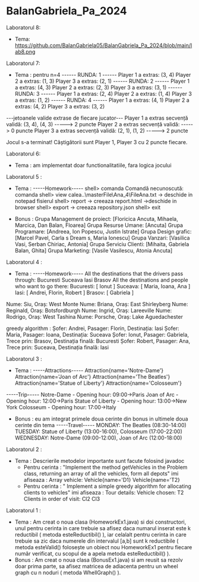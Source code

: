 # BalanGabriela_Pa_2024

Laboratorul 8:
- Tema: 
https://github.com/BalanGabriela05/BalanGabriela_Pa_2024/blob/main/lab8.png


Laboratorul 7:
- Tema : pentru n=4
  ------ RUNDA: 1 ------
Player 1 a extras: (3, 4)
Player 2 a extras: (1, 3)
Player 3 a extras: (2, 1)
------ RUNDA: 2 ------
Player 1 a extras: (4, 3)
Player 2 a extras: (2, 3)
Player 3 a extras: (3, 1)
------ RUNDA: 3 ------
Player 1 a extras: (2, 4)
Player 2 a extras: (1, 4)
Player 3 a extras: (1, 2)
------ RUNDA: 4 ------
Player 1 a extras: (4, 1)
Player 2 a extras: (4, 2)
Player 3 a extras: (3, 2)

---jetoanele valide extrase de fiecare jucator---
Player 1 a extras secvență validă: (3, 4), (4, 3) -----> 2 puncte
Player 2 a extras secvență validă:  -----> 0 puncte
Player 3 a extras secvență validă: (2, 1), (1, 2) -----> 2 puncte

Jocul s-a terminat!
Câștigătorii sunt Player 1, Player 3 cu 2 puncte fiecare.

Laboratorul 6:
- Tema : am implementat doar functionalitatiile, fara logica jocului

Laboratorul 5 :
- Tema : -----Homework-----
shell> comanda
Comandă necunoscută: comanda
shell> view calea..\masterFile\Ana_4\FileAna.txt -> deschide in notepad fisierul
shell> report -> creeaza report.html ->deschide in browser
shell> export -> creeaza repository.json
shell> exit

- Bonus : 
Grupa Management de proiect: [Floricica Ancuta, Mihaela, Marcica, Dan Balan, Floarea]
Grupa Resurse Umane: [Ancuta]
Grupa Programare: [Andreea, Ion Popescu, Justin Istrate]
Grupa Design grafic: [Marcel Pavel, Carla s Dream s, Maria Ionescu]
Grupa Vanzari: [Vasilica Vasi, Serban Chiriac, Antonia]
Grupa Serviciu Clienti: [Mihaita, Gabriela Balan, Ghita]
Grupa Marketing: [Vasile Vasilescu, Atonia Ancuta]


Laboratorul 4 :
- Tema :
  -----Homework-----
All the destinations that the drivers pass through:
Bucuresti
Suceava
Iasi
Brasov
All the destinations and people who want to go there:
Bucuresti: [ Ionut ]
Suceava: [ Maria, Ioana, Ana ]
Iasi: [ Andrei, Florin, Robert ]
Brasov: [ Gabriela ]

Nume: Siu, Oraș: West Monte
Nume: Briana, Oraș: East Shirleyberg
Nume: Reginald, Oraș: Botsfordburgh
Nume: Ingrid, Oraș: Lareeville
Nume: Rodrigo, Oraș: West Tashina
Nume: Porsche, Oraș: Lake Aguedachester

greedy algorithm :
Șofer: Andrei, Pasager: Florin, Destinația: Iasi
Șofer: Maria, Pasager: Ioana, Destinația: Suceava
Șofer: Ionut, Pasager: Gabriela, Trece prin: Brasov, Destinația finală: Bucuresti
Șofer: Robert, Pasager: Ana, Trece prin: Suceava, Destinația finală: Iasi


Laboratorul 3 :
- Tema :
-----Attractions-----
Attraction{name='Notre-Dame'}
Attraction{name='Joan of Arc'}
Attraction{name='The Beatles'}
Attraction{name='Statue of Liberty'}
Attraction{name='Colosseum'}

-----Trip-----
Notre-Dame - Opening hour: 09:00->Paris
Joan of Arc - Opening hour: 12:00->Paris
Statue of Liberty - Opening hour: 13:00->New York
Colosseum - Opening hour: 17:00->Italy

- Bonus : eu am integrat primele doua cerinte din bonus in ultimele doua cerinte din tema
-----Travel-----
MONDAY: The Beatles (08:30-14:00)
TUESDAY: Statue of Liberty (13:00-16:00), Colosseum (17:00-22:00)
WEDNESDAY: Notre-Dame (09:00-12:00), Joan of Arc (12:00-18:00)

Laboratorul 2 :
- Tema :
  Descrierile metodelor importante sunt facute folosind javadoc
  - Pentru cerinta : "Implement the method getVehicles in the Problem class, returning an array of all the vehicles, form all depots" imi afiseaza :
    Array vehicle:
    Vehicle{name='D1}
    Vehicle{name='T2}
  - Pentru cerinta : "  Implement a simple greedy algorithm for allocating clients to vehicles" imi afiseaza :
    Tour details:
    Vehicle chosen: T2
    Clients in order of visit:
    Cl2
    Cl3 

Laboratorul 1 :
 - Tema :
   Am creat o noua clasa (HomeworkEx1.java) si doi constructori, unul pentru cerinta in care trebuie sa afisez daca numarul inserat este k reductibil ( metoda 
   esteReductibil() ), iar celalalt pentru cerinta in care trebuie sa zic daca numerele din intervalul [a,b] sunt k reductibile ( metoda esteValid() folosește un obiect 
   nou HomeworkEx1 pentru fiecare număr verificat, cu scopul de a apela metoda esteReductibil() ).
 - Bonus :
   Am creat o noua clasa (BonusEx1.java) si am reusit sa rezolv doar prima parte, sa afisez matricea de adiacenta pentru un wheel graph cu n noduri ( metoda 
   WhellGraph() ).
   
  
   
